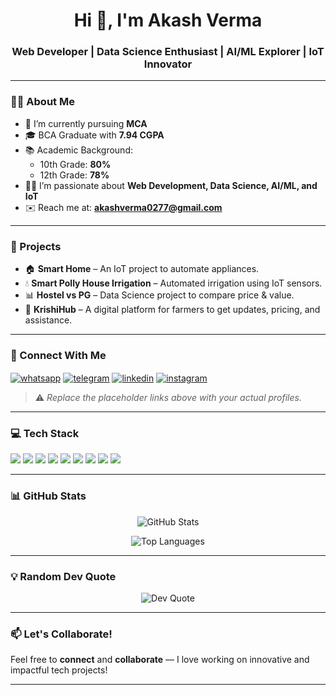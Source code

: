 <h1 align="center">Hi 👋, I'm Akash Verma</h1>
<h3 align="center">Web Developer | Data Science Enthusiast | AI/ML Explorer | IoT Innovator</h3>

---

### 🧑‍💻 About Me

- 🔭 I’m currently pursuing **MCA**
- 🎓 BCA Graduate with **7.94 CGPA**
- 📚 Academic Background:
  - 10th Grade: **80%**
  - 12th Grade: **78%**
- 👨‍💻 I’m passionate about **Web Development, Data Science, AI/ML, and IoT**
- ✉️ Reach me at: **akashverma0277@gmail.com**

---

### 🚀 Projects

- 🏠 **Smart Home** – An IoT project to automate appliances.
- 💧 **Smart Polly House Irrigation** – Automated irrigation using IoT sensors.
- 📊 **Hostel vs PG** – Data Science project to compare price & value.
- 🌾 **KrishiHub** – A digital platform for farmers to get updates, pricing, and assistance.

---

### 🔗 Connect With Me

<p align="left">
  <a href="https://wa.me/YOURNUMBER" target="_blank"><img align="center" src="https://img.shields.io/badge/WhatsApp-25D366?style=for-the-badge&logo=whatsapp&logoColor=white" alt="whatsapp"/></a>
  <a href="https://t.me/YOURUSERNAME" target="_blank"><img align="center" src="https://img.shields.io/badge/Telegram-2CA5E0?style=for-the-badge&logo=telegram&logoColor=white" alt="telegram"/></a>
  <a href="https://linkedin.com/in/YOUR-LINKEDIN" target="_blank"><img align="center" src="https://img.shields.io/badge/LinkedIn-0077B5?style=for-the-badge&logo=linkedin&logoColor=white" alt="linkedin"/></a>
  <a href="https://instagram.com/YOUR-INSTAGRAM" target="_blank"><img align="center" src="https://img.shields.io/badge/Instagram-E4405F?style=for-the-badge&logo=instagram&logoColor=white" alt="instagram"/></a>
</p>

> ⚠️ *Replace the placeholder links above with your actual profiles.*

---

### 💻 Tech Stack

<p align="left">
  <img src="https://img.shields.io/badge/HTML5-E34F26?style=for-the-badge&logo=html5&logoColor=white" />
  <img src="https://img.shields.io/badge/CSS3-1572B6?style=for-the-badge&logo=css3&logoColor=white" />
  <img src="https://img.shields.io/badge/JavaScript-F7DF1E?style=for-the-badge&logo=javascript&logoColor=black" />
  <img src="https://img.shields.io/badge/Python-3776AB?style=for-the-badge&logo=python&logoColor=white" />
  <img src="https://img.shields.io/badge/Node.js-339933?style=for-the-badge&logo=nodedotjs&logoColor=white" />
  <img src="https://img.shields.io/badge/Express.js-000000?style=for-the-badge&logo=express&logoColor=white" />
  <img src="https://img.shields.io/badge/MySQL-4479A1?style=for-the-badge&logo=mysql&logoColor=white" />
  <img src="https://img.shields.io/badge/MongoDB-47A248?style=for-the-badge&logo=mongodb&logoColor=white" />
  <img src="https://img.shields.io/badge/IOT-00BFFF?style=for-the-badge&logo=raspberrypi&logoColor=white" />
</p>

---

### 📊 GitHub Stats

<p align="center">
  <img src="https://github-readme-stats.vercel.app/api?username=iakashverma&show_icons=true&theme=tokyonight" alt="GitHub Stats" />
</p>

<p align="center">
  <img src="https://github-readme-stats.vercel.app/api/top-langs/?username=iakashverma&layout=compact&theme=tokyonight" alt="Top Languages" />
</p>

---

### 💡 Random Dev Quote

<p align="center">
  <img src="https://quotes-github-readme.vercel.app/api?type=horizontal&theme=dark" alt="Dev Quote" />
</p>

---

### 📫 Let's Collaborate!

Feel free to **connect** and **collaborate** — I love working on innovative and impactful tech projects!

---

